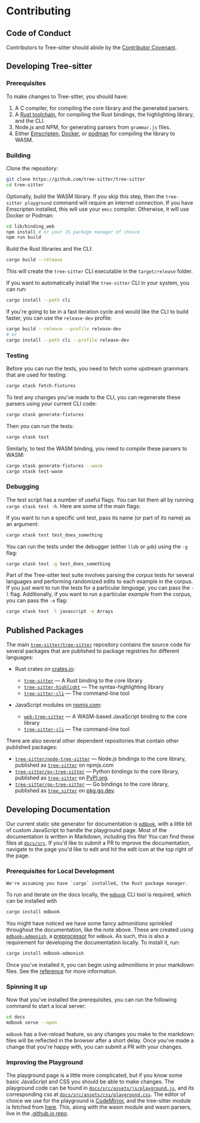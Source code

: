 # Contributing

## Code of Conduct

Contributors to Tree-sitter should abide by the [Contributor Covenant][covenant].

## Developing Tree-sitter

### Prerequisites

To make changes to Tree-sitter, you should have:

1. A C compiler, for compiling the core library and the generated parsers.
2. A [Rust toolchain][rust], for compiling the Rust bindings, the highlighting library, and the CLI.
3. Node.js and NPM, for generating parsers from `grammar.js` files.
4. Either [Emscripten][emscripten], [Docker][docker], or [podman][podman] for
compiling the library to WASM.

### Building

Clone the repository:

```sh
git clone https://github.com/tree-sitter/tree-sitter
cd tree-sitter
```

Optionally, build the WASM library. If you skip this step, then the `tree-sitter playground` command will require an internet
connection. If you have Emscripten installed, this will use your `emcc` compiler. Otherwise, it will use Docker or Podman:

```sh
cd lib/binding_web
npm install # or your JS package manager of choice
npm run build
```

Build the Rust libraries and the CLI:

```sh
cargo build --release
```

This will create the `tree-sitter` CLI executable in the `target/release` folder.

If you want to automatically install the `tree-sitter` CLI in your system, you can run:

```sh
cargo install --path cli
```

If you're going to be in a fast iteration cycle and would like the CLI to build faster, you can use the `release-dev` profile:

```sh
cargo build --release --profile release-dev
# or
cargo install --path cli --profile release-dev
```

### Testing

Before you can run the tests, you need to fetch some upstream grammars that are used for testing:

```sh
cargo xtask fetch-fixtures
```

To test any changes you've made to the CLI, you can regenerate these parsers using your current CLI code:

```sh
cargo xtask generate-fixtures
```

Then you can run the tests:

```sh
cargo xtask test
```

Similarly, to test the WASM binding, you need to compile these parsers to WASM:

```sh
cargo xtask generate-fixtures --wasm
cargo xtask test-wasm
```

### Debugging

The test script has a number of useful flags. You can list them all by running `cargo xtask test -h`.
Here are some of the main flags:

If you want to run a specific unit test, pass its name (or part of its name) as an argument:

```sh
cargo xtask test test_does_something
```

You can run the tests under the debugger (either `lldb` or `gdb`) using the `-g` flag:

```sh
cargo xtask test -g test_does_something
```

Part of the Tree-sitter test suite involves parsing the _corpus_ tests for several languages and performing randomized edits
to each example in the corpus. If you just want to run the tests for a particular _language_, you can pass the `-l` flag.
Additionally, if you want to run a particular _example_ from the corpus, you can pass the `-e` flag:

```sh
cargo xtask test -l javascript -e Arrays
```

## Published Packages

The main [`tree-sitter/tree-sitter`][ts repo] repository contains the source code for
several packages that are published to package registries for different languages:

* Rust crates on [crates.io][crates]:
  * [`tree-sitter`][lib crate] — A Rust binding to the core library
  * [`tree-sitter-highlight`][highlight crate] — The syntax-highlighting library
  * [`tree-sitter-cli`][cli crate] — The command-line tool

* JavaScript modules on [npmjs.com][npmjs]:
  * [`web-tree-sitter`][web-ts] — A WASM-based JavaScript binding to the core library
  * [`tree-sitter-cli`][cli package] — The command-line tool

There are also several other dependent repositories that contain other published packages:

* [`tree-sitter/node-tree-sitter`][node ts] — Node.js bindings to the core library,
published as [`tree-sitter`][node package] on npmjs.com
* [`tree-sitter/py-tree-sitter`][py ts] — Python bindings to the core library,
published as [`tree-sitter`][py package] on [PyPI.org][pypi].
* [`tree-sitter/go-tree-sitter`][go ts] — Go bindings to the core library,
published as [`tree_sitter`][go package] on [pkg.go.dev][go.dev].

## Developing Documentation

Our current static site generator for documentation is [`mdBook`][mdBook], with a little bit of custom JavaScript to handle
the playground page. Most of the documentation is written in Markdown, including this file! You can find these files
at [`docs/src`][docs src]. If you'd like to submit a PR to improve the documentation, navigate to the page you'd like to
edit and hit the edit icon at the top right of the page.

### Prerequisites for Local Development

```admonish note
We're assuming you have `cargo` installed, the Rust package manager.
```

To run and iterate on the docs locally, the
[`mdbook`][mdbook cli] CLI tool is required, which can be installed with

```sh
cargo install mdbook
```

You might have noticed we have some fancy admonitions sprinkled throughout the documentation, like the note above.
These are created using [`mdbook-admonish`][admonish], a [preprocessor][preprocessor] for `mdBook`. As such, this is also
a requirement for developing the documentation locally. To install it, run:

```sh
cargo install mdbook-admonish
```

Once you've installed it, you can begin using admonitions in your markdown files. See the [reference][admonish reference]
for more information.

### Spinning it up

Now that you've installed the prerequisites, you can run the following command to start a local server:

```sh
cd docs
mdbook serve --open
```

`mdbook` has a live-reload feature, so any changes you make to the markdown files will be reflected in the browser after
a short delay. Once you've made a change that you're happy with, you can submit a PR with your changes.

### Improving the Playground

The playground page is a little more complicated, but if you know some basic JavaScript and CSS you should be able to make
changes. The playground code can be found in [`docs/src/assets/js/playground.js`][playground], and its corresponding css
at [`docs/src/assets/css/playground.css`][playground css]. The editor of choice we use for the playground is [CodeMirror][codemirror],
and the tree-sitter module is fetched from [here][js url]. This, along with the wasm module and wasm parsers, live in the
[.github.io repo][gh.io repo].

[admonish]: https://github.com/tommilligan/mdbook-admonish
[admonish reference]: https://tommilligan.github.io/mdbook-admonish/reference.html
[cli crate]: https://crates.io/crates/tree-sitter-cli
[cli package]: https://www.npmjs.com/package/tree-sitter-cli
[codemirror]: https://codemirror.net
[covenant]: https://www.contributor-covenant.org/version/1/4/code-of-conduct
[crates]: https://crates.io
[docker]: https://www.docker.com
[docs src]: https://github.com/tree-sitter/tree-sitter/tree/master/docs/src
[emscripten]: https://emscripten.org
[gh.io repo]: https://github.com/tree-sitter/tree-sitter.github.io
[go.dev]: https://pkg.go.dev
[go package]: https://pkg.go.dev/github.com/tree-sitter/go-tree-sitter
[go ts]: https://github.com/tree-sitter/go-tree-sitter
[highlight crate]: https://crates.io/crates/tree-sitter-highlight
[js url]: https://tree-sitter.github.io/tree-sitter.js
[lib crate]: https://crates.io/crates/tree-sitter
[mdBook]: https://rust-lang.github.io/mdBook
[mdbook cli]: https://rust-lang.github.io/mdBook/guide/installation.html
[node package]: https://www.npmjs.com/package/tree-sitter
[node ts]: https://github.com/tree-sitter/node-tree-sitter
[npmjs]: https://npmjs.com
[playground]: https://github.com/tree-sitter/tree-sitter/blob/master/docs/src/assets/js/playground.js
[playground css]: https://github.com/tree-sitter/tree-sitter/blob/master/docs/src/assets/css/playground.css
[podman]: https://podman.io
[preprocessor]: https://rust-lang.github.io/mdBook/for_developers/preprocessors.html
[py package]: https://pypi.org/project/tree-sitter
[py ts]: https://github.com/tree-sitter/py-tree-sitter
[pypi]: https://pypi.org
[rust]: https://rustup.rs
[ts repo]: https://github.com/tree-sitter/tree-sitter
[web-ts]: https://www.npmjs.com/package/web-tree-sitter
